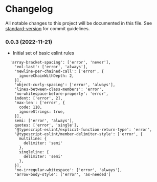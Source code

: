 # Changelog

All notable changes to this project will be documented in this file. See [standard-version](https://github.com/conventional-changelog/standard-version) for commit guidelines.

### 0.0.3 (2022-11-21)
- Initial set of basic eslint rules
```
  'array-bracket-spacing': ['error', 'never'],
    'eol-last': ['error', 'always'],
    'newline-per-chained-call': ['error', {
      ignoreChainWithDepth: 2,
    }],
    'object-curly-spacing': ['error', 'always'],
    'lines-between-class-members': 'error',
    'no-whitespace-before-property': 'error',
    indent: ['error', 2],
    'max-len': ['error', {
      code: 110,
      ignoreStrings: true,
    }],
    semi: ['error', 'always'],
    quotes: ['error', 'single'],
    '@typescript-eslint/explicit-function-return-type': 'error',
    '@typescript-eslint/member-delimiter-style': ['error', {
      multiline: {
        delimiter: 'semi'
      },
      singleline: {
        delimiter: 'semi'
      },
    }],
    'no-irregular-whitespace': ['error', 'always'],
    'arrow-body-style': ['error', 'as-needed']
```
